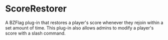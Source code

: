 # ScoreRestorer
A BZFlag plug-in that restores a player's score whenever they rejoin within a set amount of time. This plug-in also allows admins to modify a player's score with a slash command.
